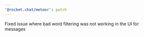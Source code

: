 ```yaml
---
'@rocket.chat/meteor': patch
---
```


Fixed issue where bad word filtering was not working in the UI for messages
